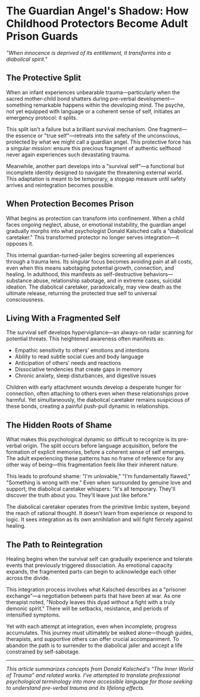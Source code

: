 # The Guardian Angel's Shadow: How Childhood Protectors Become Adult Prison Guards

*"When innocence is deprived of its entitlement, it transforms into a diabolical spirit."*

## The Protective Split

When an infant experiences unbearable trauma—particularly when the sacred mother-child bond shatters during pre-verbal development—something remarkable happens within the developing mind. The psyche, not yet equipped with language or a coherent sense of self, initiates an emergency protocol: it splits.

This split isn't a failure but a brilliant survival mechanism. One fragment—the essence or "true self"—retreats into the safety of the unconscious, protected by what we might call a guardian angel. This protective force has a singular mission: ensure this precious fragment of authentic selfhood never again experiences such devastating trauma.

Meanwhile, another part develops into a "survival self"—a functional but incomplete identity designed to navigate the threatening external world. This adaptation is meant to be temporary, a stopgap measure until safety arrives and reintegration becomes possible.

## When Protection Becomes Prison

What begins as protection can transform into confinement. When a child faces ongoing neglect, abuse, or emotional instability, the guardian angel gradually morphs into what psychologist Donald Kalsched calls a "diabolical caretaker." This transformed protector no longer serves integration—it opposes it.

This internal guardian-turned-jailer begins screening all experiences through a trauma lens. Its singular focus becomes avoiding pain at all costs, even when this means sabotaging potential growth, connection, and healing. In adulthood, this manifests as self-destructive behaviors—substance abuse, relationship sabotage, and in extreme cases, suicidal ideation. The diabolical caretaker, paradoxically, may view death as the ultimate release, returning the protected true self to universal consciousness.

## Living With a Fragmented Self

The survival self develops hypervigilance—an always-on radar scanning for potential threats. This heightened awareness often manifests as:

- Empathic sensitivity to others' emotions and intentions
- Ability to read subtle social cues and body language
- Anticipation of others' needs and reactions
- Dissociative tendencies that create gaps in memory
- Chronic anxiety, sleep disturbances, and digestive issues

Children with early attachment wounds develop a desperate hunger for connection, often attaching to others even when these relationships prove harmful. Yet simultaneously, the diabolical caretaker remains suspicious of these bonds, creating a painful push-pull dynamic in relationships.

## The Hidden Roots of Shame

What makes this psychological dynamic so difficult to recognize is its pre-verbal origin. The split occurs before language acquisition, before the formation of explicit memories, before a coherent sense of self emerges. The adult experiencing these patterns has no frame of reference for any other way of being—this fragmentation feels like their inherent nature.

This leads to profound shame: "I'm unlovable," "I'm fundamentally flawed," "Something is wrong with me." Even when surrounded by genuine love and support, the diabolical caretaker whispers: "It's all temporary. They'll discover the truth about you. They'll leave just like before."

The diabolical caretaker operates from the primitive limbic system, beyond the reach of rational thought. It doesn't learn from experience or respond to logic. It sees integration as its own annihilation and will fight fiercely against healing.

## The Path to Reintegration

Healing begins when the survival self can gradually experience and tolerate events that previously triggered dissociation. As emotional capacity expands, the fragmented parts can begin to acknowledge each other across the divide.

This integration process involves what Kalsched describes as a "prisoner exchange"—a negotiation between parts that have been at war. As one therapist noted, "Nobody leaves this dyad without a fight with a truly demonic spirit." There will be setbacks, resistance, and periods of intensified symptoms.

Yet with each attempt at integration, even when incomplete, progress accumulates. This journey must ultimately be walked alone—though guides, therapists, and supportive others can offer crucial accompaniment. To abandon the path is to surrender to the diabolical jailer and accept a life constrained by self-sabotage.

---

*This article summarizes concepts from Donald Kalsched's "The Inner World of Trauma" and related works. I've attempted to translate professional psychological terminology into more accessible language for those seeking to understand pre-verbal trauma and its lifelong effects.*